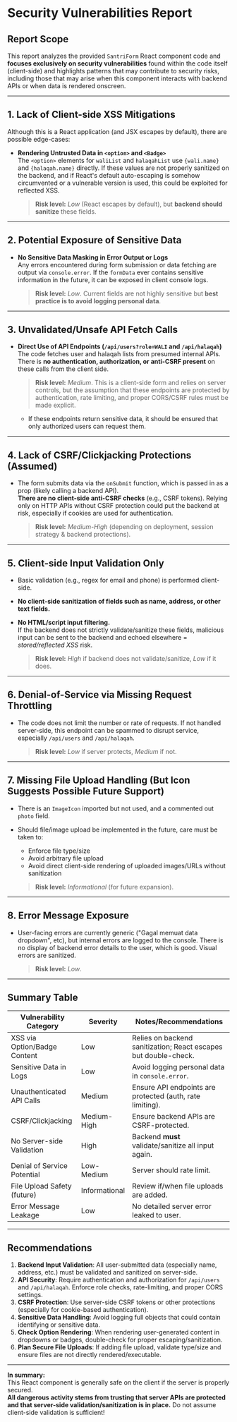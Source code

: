 # Security Vulnerabilities Report

## Report Scope

This report analyzes the provided `SantriForm` React component code and **focuses exclusively on security vulnerabilities** found within the code itself (client-side) and highlights patterns that may contribute to security risks, including those that may arise when this component interacts with backend APIs or when data is rendered onscreen.

---

## 1. **Lack of Client-side XSS Mitigations**

Although this is a React application (and JSX escapes by default), there are possible edge-cases:

- **Rendering Untrusted Data in `<option>` and `<Badge>`**  
  The `<option>` elements for `waliList` and `halaqahList` use `{wali.name}` and `{halaqah.name}` directly. If these values are not properly sanitized on the backend, and if React's default auto-escaping is somehow circumvented or a vulnerable version is used, this could be exploited for reflected XSS.
  > **Risk level:** _Low_ (React escapes by default), but **backend should sanitize** these fields.

---

## 2. **Potential Exposure of Sensitive Data**

- **No Sensitive Data Masking in Error Output or Logs**  
  Any errors encountered during form submission or data fetching are output via `console.error`. If the `formData` ever contains sensitive information in the future, it can be exposed in client console logs.
  > **Risk level:** _Low_. Current fields are not highly sensitive but **best practice is to avoid logging personal data**.

---

## 3. **Unvalidated/Unsafe API Fetch Calls**

- **Direct Use of API Endpoints (`/api/users?role=WALI` and `/api/halaqah`)**  
  The code fetches user and halaqah lists from presumed internal APIs. There is **no authentication, authorization, or anti-CSRF present** on these calls from the client side.
  > **Risk level:** _Medium_. This is a client-side form and relies on server controls, but the assumption that these endpoints are protected by authentication, rate limiting, and proper CORS/CSRF rules must be made explicit.
  - If these endpoints return sensitive data, it should be ensured that only authorized users can request them.

---

## 4. **Lack of CSRF/Clickjacking Protections (Assumed)**

- The form submits data via the `onSubmit` function, which is passed in as a prop (likely calling a backend API).  
  **There are no client-side anti-CSRF checks** (e.g., CSRF tokens). Relying only on HTTP APIs without CSRF protection could put the backend at risk, especially if cookies are used for authentication.
  > **Risk level:** _Medium-High_ (depending on deployment, session strategy & backend protections).

---

## 5. **Client-side Input Validation Only**

- Basic validation (e.g., regex for email and phone) is performed client-side.
- **No client-side sanitization of fields such as name, address, or other text fields.**
- **No HTML/script input filtering.**  
  If the backend does not strictly validate/sanitize these fields, malicious input can be sent to the backend and echoed elsewhere = _stored/reflected XSS_ risk.

  > **Risk level:** _High_ if backend does not validate/sanitize, _Low_ if it does.

---

## 6. **Denial-of-Service via Missing Request Throttling**

- The code does not limit the number or rate of requests. If not handled server-side, this endpoint can be spammed to disrupt service, especially `/api/users` and `/api/halaqah`.
  > **Risk level:** _Low_ if server protects, _Medium_ if not.

---

## 7. **Missing File Upload Handling (But Icon Suggests Possible Future Support)**

- There is an `ImageIcon` imported but not used, and a commented out `photo` field.
- Should file/image upload be implemented in the future, care must be taken to:
  - Enforce file type/size
  - Avoid arbitrary file upload
  - Avoid direct client-side rendering of uploaded images/URLs without sanitization

  > **Risk level:** _Informational_ (for future expansion).

---

## 8. **Error Message Exposure**

- User-facing errors are currently generic ("Gagal memuat data dropdown", etc), but internal errors are logged to the console. There is no display of backend error details to the user, which is good. Visual errors are sanitized.

  > **Risk level:** _Low_.

---

## Summary Table

| Vulnerability Category       | Severity      | Notes/Recommendations                                           |
| ---------------------------- | ------------- | --------------------------------------------------------------- |
| XSS via Option/Badge Content | Low           | Relies on backend sanitization; React escapes but double-check. |
| Sensitive Data in Logs       | Low           | Avoid logging personal data in `console.error`.                 |
| Unauthenticated API Calls    | Medium        | Ensure API endpoints are protected (auth, rate limiting).       |
| CSRF/Clickjacking            | Medium-High   | Ensure backend APIs are CSRF-protected.                         |
| No Server-side Validation    | High          | Backend **must** validate/sanitize all input again.             |
| Denial of Service Potential  | Low-Medium    | Server should rate limit.                                       |
| File Upload Safety (future)  | Informational | Review if/when file uploads are added.                          |
| Error Message Leakage        | Low           | No detailed server error leaked to user.                        |

---

## Recommendations

1. **Backend Input Validation**: All user-submitted data (especially name, address, etc.) must be validated and sanitized on server-side.
2. **API Security**: Require authentication and authorization for `/api/users` and `/api/halaqah`. Enforce role checks, rate-limiting, and proper CORS settings.
3. **CSRF Protection**: Use server-side CSRF tokens or other protections (especially for cookie-based authentication).
4. **Sensitive Data Handling**: Avoid logging full objects that could contain identifying or sensitive data.
5. **Check Option Rendering**: When rendering user-generated content in dropdowns or badges, double-check for proper escaping/sanitization.
6. **Plan Secure File Uploads**: If adding file upload, validate type/size and ensure files are not directly rendered/executable.

---

**In summary:**  
This React component is generally safe on the client if the server is properly secured.  
**All dangerous activity stems from trusting that server APIs are protected and that server-side validation/sanitization is in place.** Do not assume client-side validation is sufficient!
